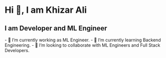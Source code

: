 ### <h1> Hi 👋, I am Khizar Ali </h1>

<h2> I am Developer and ML Engineer </h2>
- 🔭 I’m currently working as ML Engineer.
- 🌱 I’m currently learning Backend Engineering.
- 👯 I’m looking to collaborate with ML Engineers and Full Stack Developers.
<!--
**Khizar-Ali/Khizar-Ali** is a ✨ _special_ ✨ repository because its `README.md` (this file) appears on your GitHub profile.

Here are some ideas to get you started:


- 🤔 I’m looking for help with ...
- 💬 Ask me about ...
- 📫 How to reach me: ...
- 😄 Pronouns: ...
- ⚡ Fun fact: ...
-->
